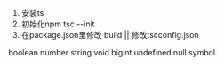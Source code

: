 1. 安装ts
2. 初始化npm  tsc --init
3. 在package.json里修改 build || 修改tscconfig.json



<!-- 原始类型 -->
boolean number string void bigint undefined null symbol